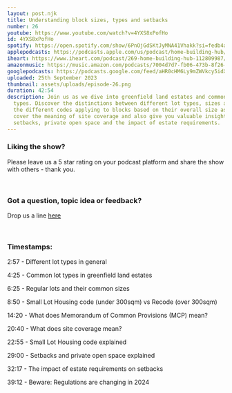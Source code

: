 ```yaml
---
layout: post.njk
title: Understanding block sizes, types and setbacks
number: 26
youtube: https://www.youtube.com/watch?v=4YXS8xPofHo
id: 4YXS8xPofHo
spotify: https://open.spotify.com/show/6PnOjGdSKtJyMNA41Vhakk?si=fedb4a7c83d24054
applepodcasts: https://podcasts.apple.com/us/podcast/home-building-hub/id1681936589
iheart: https://www.iheart.com/podcast/269-home-building-hub-112809987/
amazonmusic: https://music.amazon.com/podcasts/7004d7d7-fb06-473b-8f26-8ce9992cac11/home-building-hub
googlepodcasts: https://podcasts.google.com/feed/aHR0cHM6Ly9mZWVkcy5idXp6c3Byb3V0LmNvbS8yMTM5MTU1LnJzcw==
uploaded: 25th September 2023
thumbnail: assets/uploads/episode-26.png
duration: 42:54
description: Join us as we dive into greenfield land estates and common lot
  types. Discover the distinctions between different lot types, sizes and even
  the different codes applying to blocks based on their overall size as well. We
  cover the meaning of site coverage and also give you valuable insights into
  setbacks, private open space and the impact of estate requirements.
---
```

### Liking the show?

Please leave us a 5 star rating on your podcast platform and share the show with others - thank you.

<br>

### Got a question, topic idea or feedback?

Drop us a line <a href="/contact" id="contact-us" target="_blank">here</a>

<br>

### Timestamps:

2:57 - Different lot types in general

4:25 - Common lot types in greenfield land estates

6:25 - Regular lots and their common sizes

8:50 - Small Lot Housing code (under 300sqm) vs Recode (over 300sqm)

14:20 - What does Memorandum of Common Provisions (MCP) mean?

20:40 - What does site coverage mean?

22:55 - Small Lot Housing code explained 

29:00 - Setbacks and private open space explained

32:17 - The impact of estate requirements on setbacks

39:12 - Beware: Regulations are changing in 2024
